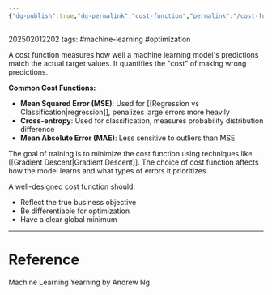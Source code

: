 ```yaml
---
{"dg-publish":true,"dg-permalink":"cost-function","permalink":"/cost-function/"}
---
```



202502012202
tags: #machine-learning #optimization

A cost function measures how well a machine learning model's predictions match the actual target values. It quantifies the "cost" of making wrong predictions.

**Common Cost Functions:**

- **Mean Squared Error (MSE)**: Used for [[Regression vs Classification\|regression]], penalizes large errors more heavily
- **Cross-entropy**: Used for classification, measures probability distribution difference
- **Mean Absolute Error (MAE)**: Less sensitive to outliers than MSE

The goal of training is to minimize the cost function using techniques like [[Gradient Descent\|Gradient Descent]]. The choice of cost function affects how the model learns and what types of errors it prioritizes.

A well-designed cost function should:

- Reflect the true business objective
- Be differentiable for optimization
- Have a clear global minimum

---

# Reference

Machine Learning Yearning by Andrew Ng
